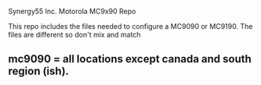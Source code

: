 Synergy55 Inc.  Motorola MC9x90 Repo

This repo includes the files needed to configure a MC9090 or MC9190.  The files are different so don't mix and match

## mc9090 = all locations except canada and south region (ish).
